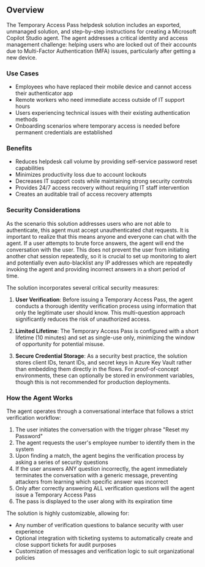 ## Overview

The Temporary Access Pass helpdesk solution includes an exported, unmanaged solution, and step-by-step instructions for creating a Microsoft Copilot Studio agent. The agent addresses a critical identity and access management challenge: helping users who are locked out of their accounts due to Multi-Factor Authentication (MFA) issues, particularly after getting a new device. 

### Use Cases
- Employees who have replaced their mobile device and cannot access their authenticator app
- Remote workers who need immediate access outside of IT support hours
- Users experiencing technical issues with their existing authentication methods
- Onboarding scenarios where temporary access is needed before permanent credentials are established

### Benefits
- Reduces helpdesk call volume by providing self-service password reset capabilities
- Minimizes productivity loss due to account lockouts
- Decreases IT support costs while maintaining strong security controls
- Provides 24/7 access recovery without requiring IT staff intervention
- Creates an auditable trail of access recovery attempts

### Security Considerations
As the scenario this solution addresses users who are not able to authenticate, this agent must accept unauthenticated chat requests.  It is important to realize that this means anyone and everyone can chat with the agent. If a user attempts to brute force answers, the agent will end the conversation with the user. This does not prevent the user from initiating another chat session repeatedly, so it is crucial to set up monitoring to alert and potentially even auto-blacklist any IP addresses which are repeatedly invoking the agent and providing incorrect answers in a short period of time. 

The solution incorporates several critical security measures:

1. **User Verification**: Before issuing a Temporary Access Pass, the agent conducts a thorough identity verification process using information that only the legitimate user should know. This multi-question approach significantly reduces the risk of unauthorized access.

2. **Limited Lifetime**: The Temporary Access Pass is configured with a short lifetime (10 minutes) and set as single-use only, minimizing the window of opportunity for potential misuse.

3. **Secure Credential Storage**: As a security best practice, the solution stores client IDs, tenant IDs, and secret keys in Azure Key Vault rather than embedding them directly in the flows. For proof-of-concept environments, these can optionally be stored in environment variables, though this is not recommended for production deployments.

### How the Agent Works
The agent operates through a conversational interface that follows a strict verification workflow:

1. The user initiates the conversation with the trigger phrase "Reset my Password"
2. The agent requests the user's employee number to identify them in the system
3. Upon finding a match, the agent begins the verification process by asking a series of security questions
4. If the user answers ANY question incorrectly, the agent immediately terminates the conversation with a generic message, preventing attackers from learning which specific answer was incorrect
5. Only after correctly answering ALL verification questions will the agent issue a Temporary Access Pass
6. The pass is displayed to the user along with its expiration time

The solution is highly customizable, allowing for:
- Any number of verification questions to balance security with user experience
- Optional integration with ticketing systems to automatically create and close support tickets for audit purposes
- Customization of messages and verification logic to suit organizational policies
```
